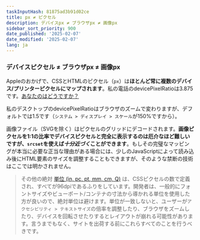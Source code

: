 ```yaml
---
taskInputHash: 81875ad3b91d02ce
title: px ≠ ピクセル
description: デバイスpx ≠ ブラウザpx ≠ 画像px
sidebar_sort_priority: 900
date_published: '2025-02-07'
date_modified: '2025-02-07'
lang: ja
---
```

### デバイスピクセル ≠ ブラウザpx ≠ 画像px

Appleのおかげで、CSSとHTMLのピクセル（`px`）は**ほとんど常に複数のデバイス/プリンターピクセルにマップされます**。私の電話のdevicePixelRatioは3.875です。[あなたのはどうですか？](https://www.mydevice.io/)

私のデスクトップのdevicePixelRatioはブラウザのズームで変わりますが、デフォルトでは1.5です（`システム > ディスプレイ > スケール`が150%ですから）。

画像ファイル（SVGを除く）はピクセルのグリッドにデコードされます。**画像ピクセルを1:1の比率でデバイスピクセルと完全に表示するのは厄介なほど難しいですが、`srcset`を使えば*十分近づく*ことができます**。もしその完璧なマッピングが本当に必要な正当な理由がある場合には、少しのJavaScriptによって読み込み後にHTML要素のサイズを調整することもできますが、そのような禁断の技術はここでは明かされません。

> その他の絶対 [単位 (in, pc, pt, mm, cm, Q)](https://developer.mozilla.org/ja/docs/Web/CSS/length) は、CSSピクセルの数で定義され、すべてが96dpiであるふりをしています。開発者は、一般的にフォントサイズやビューポート/コンテナの寸法から導かれる単位を使用した方が良いので、絶対単位は避けます。単位が一致しないと、ユーザーが`アクセシビリティ > テキストサイズ`の倍率を調整したり、ブラウザをズームしたり、デバイスを回転させたりするとレイアウトが崩れる可能性があります。言うまでもなく、サイトを出荷する前にこれらすべてのことを行うべきです。
